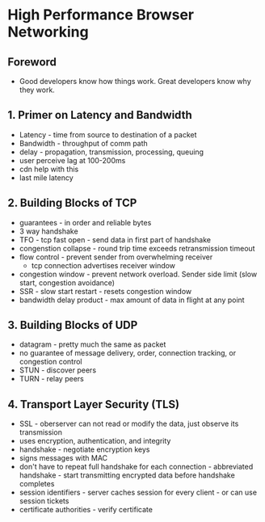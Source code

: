# High Performance Browser Networking

## Foreword

* Good developers know how things work.  Great developers know why they work.

## 1. Primer on Latency and Bandwidth

* Latency - time from source to destination of a packet
* Bandwidth - throughput of comm path
* delay - propagation, transmission, processing, queuing
* user perceive lag at 100-200ms
* cdn help with this
* last mile latency

## 2. Building Blocks of TCP

* guarantees - in order and reliable bytes
* 3 way handshake
* TFO - tcp fast open - send data in first part of handshake
* congenstion collapse - round trip time exceeds retransmission timeout
* flow control - prevent sender from overwhelming receiver
    * tcp connection advertises receiver window
* congestion window - prevent network overload.  Sender side limit (slow start, congestion avoidance)
* SSR - slow start restart - resets congestion window
* bandwidth delay product - max amount of data in flight at any point

## 3. Building Blocks of UDP

* datagram - pretty much the same as packet
* no guarantee of message delivery, order, connection tracking, or congestion control
* STUN - discover peers
* TURN - relay peers

## 4. Transport Layer Security (TLS)

* SSL - oberserver can not read or modify the data, just observe its transmission
* uses encryption, authentication, and integrity
* handshake - negotiate encryption keys
* signs messages with MAC
* don't have to repeat full handshake for each connection - abbreviated handshake - start transmitting encrypted data before handshake completes
* session identifiers - server caches session for every client - or can use session tickets
* certificate authorities - verify certificate